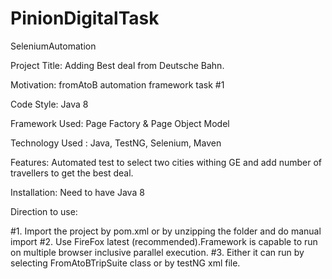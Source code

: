 # PinionDigitalTask
SeleniumAutomation


Project Title: Adding Best deal from Deutsche Bahn.

Motivation: fromAtoB automation framework task #1

Code Style: Java 8

Framework Used: Page Factory & Page Object Model

Technology Used : Java, TestNG, Selenium, Maven

Features: Automated test to select two cities withing GE and add number of travellers to get the best deal.

Installation: Need to have Java 8

Direction to use:

#1. Import the project by pom.xml or by unzipping the folder and do manual import
#2. Use FireFox latest (recommended).Framework is capable to run on multiple browser inclusive parallel execution.
#3. Either it can run by selecting FromAtoBTripSuite class or by testNG xml file.
